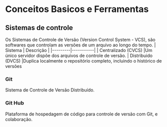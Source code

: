 # Conceitos Basicos e Ferramentas

## Sistemas de controle 
Os Sistemas de Controle de Versão (Version Control System - VCS), são softwares que controlam as versões de um arquivo ao longo do tempo.
| Sistema             | Descrição |
|---------|-----------|
| Centralizado (CVCS) |Um único servidor dispõe dos arquivos de controle de versão.
|  Distribuido (DVCS) |Duplica localmente o repositório completo, incluindo o histórico de versões

### Git
Sistema de Controle de Versão Distribuído.

### Git Hub
Plataforma de hospedagem de código para controle de versão com Git, e colaboração.